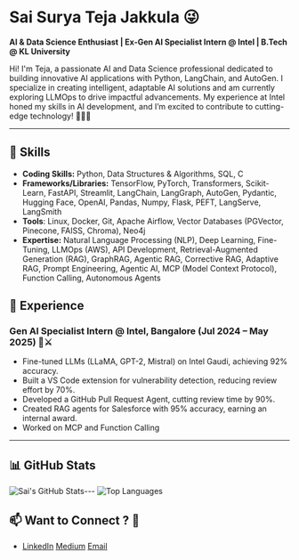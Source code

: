 # Sai Surya Teja Jakkula 😜 

**AI & Data Science Enthusiast | Ex-Gen AI Specialist Intern @ Intel  | B.Tech @ KL University**

Hi! I'm Teja, a passionate AI and Data Science professional dedicated to building innovative AI applications with Python, LangChain, and AutoGen. I specialize in creating intelligent, adaptable AI solutions and am currently exploring LLMOps to drive impactful advancements. My experience at Intel honed my skills in AI development, and I’m excited to contribute to cutting-edge technology! 🙌🙌🙌 

---

## 🔧 Skills

- **Coding Skills:** Python, Data Structures & Algorithms, SQL, C 
- **Frameworks/Libraries:** TensorFlow, PyTorch, Transformers, Scikit-Learn, FastAPI, Streamlit, LangChain, LangGraph, AutoGen, Pydantic, Hugging Face, OpenAI, Pandas, Numpy, Flask, PEFT, LangServe, LangSmith 
- **Tools**: Linux, Docker, Git, Apache Airflow, Vector Databases (PGVector, Pinecone, FAISS, Chroma), Neo4j
- **Expertise:** Natural Language Processing (NLP), Deep Learning, Fine-Tuning, LLMOps (AWS), API Development, Retrieval-Augmented Generation (RAG), GraphRAG, Agentic RAG, Corrective RAG, Adaptive RAG, Prompt Engineering, Agentic AI, MCP (Model Context Protocol), Function Calling, Autonomous Agents


## 💼 Experience

### Gen AI Specialist Intern @ Intel, Bangalore (Jul 2024 – May 2025) 🤖⚔️

- Fine-tuned LLMs (LLaMA, GPT-2, Mistral) on Intel Gaudi, achieving 92% accuracy.
- Built a VS Code extension for vulnerability detection, reducing review effort by 70%.
- Developed a GitHub Pull Request Agent, cutting review time by 90%.
- Created RAG agents for Salesforce with 95% accuracy, earning an internal award.
- Worked on MCP and Function Calling 

---

## 📊 GitHub Stats

![Sai's GitHub Stats](https://github-readme-stats.vercel.app/api?username=saisuryateja055&show_icons=true&theme=light)---
![Top Languages](https://github-readme-stats.vercel.app/api/top-langs/?username=saisuryateja055&layout=compact&theme=light)


## 📫 Want to Connect ? 🤝
- [LinkedIn](https://linkedin.com/in/saisuryateja055)   [Medium](https://medium.com/@saisuryateja055)  [Email](mailto:your.email@saisuryateja055.com)
